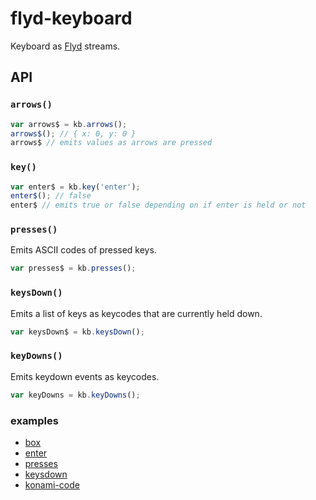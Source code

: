 # flyd-keyboard

Keyboard as [Flyd](https://github.com/paldepind/flyd) streams.

## API

### `arrows()`

```js
var arrows$ = kb.arrows();
arrows$(); // { x: 0, y: 0 }
arrows$ // emits values as arrows are pressed
```

### `key()`

```js
var enter$ = kb.key('enter');
enter$(); // false
enter$ // emits true or false depending on if enter is held or not
```

### `presses()`

Emits ASCII codes of pressed keys.

```js
var presses$ = kb.presses();
```

### `keysDown()`

Emits a list of keys as keycodes that are currently held down.

```js
var keysDown$ = kb.keysDown();
```

### `keyDowns()`

Emits keydown events as keycodes.

```js
var keyDowns = kb.keyDowns();
```

### examples

- [box](http://raine.github.io/flyd-keyboard/box)
- [enter](http://raine.github.io/flyd-keyboard/enter)
- [presses](http://raine.github.io/flyd-keyboard/presses)
- [keysdown](http://raine.github.io/flyd-keyboard/keysdown)
- [konami-code](http://raine.github.io/flyd-playground/konami-code/)
